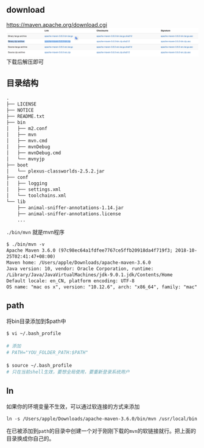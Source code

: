 ## download
https://maven.apache.org/download.cgi
![](link.png) 
下载后解压即可
## 目录结构
```
.
├── LICENSE
├── NOTICE
├── README.txt
├── bin
│   ├── m2.conf
│   ├── mvn
│   ├── mvn.cmd
│   ├── mvnDebug
│   ├── mvnDebug.cmd
│   └── mvnyjp
├── boot
│   └── plexus-classworlds-2.5.2.jar
├── conf
│   ├── logging
│   ├── settings.xml
│   └── toolchains.xml
└── lib
    ├── animal-sniffer-annotations-1.14.jar
    ├── animal-sniffer-annotations.license
    ...
```
`./bin/mvn` 就是mvn程序
```
$ ./bin/mvn -v
Apache Maven 3.6.0 (97c98ec64a1fdfee7767ce5ffb20918da4f719f3; 2018-10-25T02:41:47+08:00)
Maven home: /Users/apple/Downloads/apache-maven-3.6.0
Java version: 10, vendor: Oracle Corporation, runtime: /Library/Java/JavaVirtualMachines/jdk-9.0.1.jdk/Contents/Home
Default locale: en_CN, platform encoding: UTF-8
OS name: "mac os x", version: "10.12.6", arch: "x86_64", family: "mac"
```

## path
将bin目录添加到$path中
``` bash
$ vi ~/.bash_profile

# 添加
# PATH="YOU_FOLDER_PATH:$PATH"

$ source ~/.bash_profile
# 只在当前shell生效，要想全局使用，要重新登录系统用户
```

## ln
如果你的环境变量不生效，可以通过软连接的方式来添加
```
ln -s /Users/apple/Downloads/apache-maven-3.6.0/bin/mvn /usr/local/bin
```
在已被添加到`path`的目录中创建一个对于刚刚下载的`mvn`的软链接就行。把上面的目录换成你自己的。
